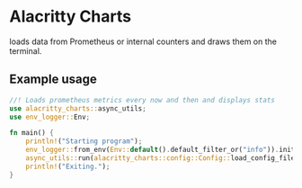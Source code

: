 # Alacritty Charts
loads data from Prometheus or internal counters and draws them on the terminal.

## Example usage
```rust
//! Loads prometheus metrics every now and then and displays stats
use alacritty_charts::async_utils;
use env_logger::Env;

fn main() {
    println!("Starting program");
    env_logger::from_env(Env::default().default_filter_or("info")).init();
    async_utils::run(alacritty_charts::config::Config::load_config_file());
    println!("Exiting.");
}
```

